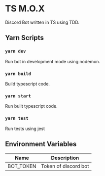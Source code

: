 # TS M.O.X

Discord Bot written in TS using TDD.

## Yarn Scripts

### `yarn dev`

Run bot in development mode using nodemon.

### `yarn build`

Build typescript code.

### `yarn start`

Run built typescript code.

### `yarn test`

Run tests using jest

## Environment Variables

| Name      | Description          |
| --------- | -------------------- |
| BOT_TOKEN | Token of discord bot |
